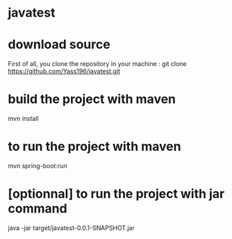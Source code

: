 # javatest
# download source
First of all, you clone the repository in your machine : 
git clone https://github.com/Yass196/javatest.git
# build the project with maven
mvn install
# to run the project with maven
mvn spring-boot:run
# [optionnal] to run the project with jar command
java -jar target/javatest-0.0.1-SNAPSHOT.jar
